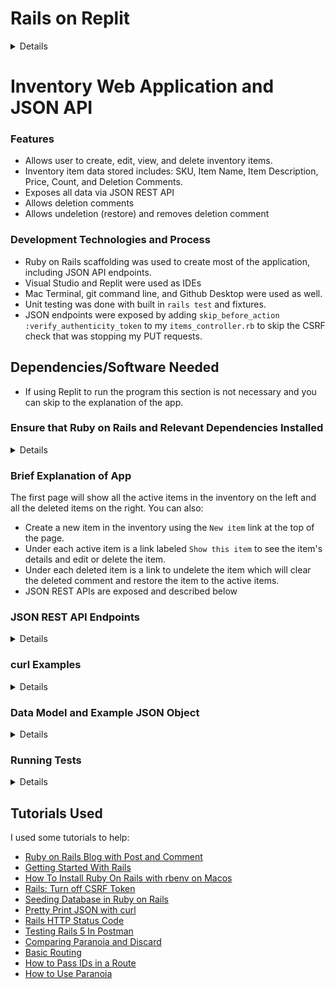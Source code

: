 # Rails on Replit
<details>
- bind the app on `0.0.0.0` instead of `localhost` (see `.replit`)
- allow `*.repl.co` hosts (see `config/environments/development.rb`)
- allow the app to be iframed on `replit.com` (see `config/application.rb`)

### Running the app

Simple hit run! You can edit the run command from the `.replit` file.

### Running commands

Start every command with `bundle exec` so that it runs in the context of the installed gems environment. The console pane will give you output from the server but you can run arbitrary command from the shell without stopping the server.

### Help

If you need help you might be able to find an answer on our [docs](https://docs.replit.com) page. Feel free to report bugs and give us feedback [here](https://replit.com/support).
</details>

#  Inventory Web Application and JSON API

### Features
* Allows user to create, edit, view, and delete inventory items. 
* Inventory item data stored includes: SKU, Item Name, Item Description, Price, Count, and Deletion Comments.
* Exposes all data via JSON REST API 
* Allows deletion comments 
* Allows undeletion (restore) and removes deletion comment

### Development Technologies and Process

* Ruby on Rails scaffolding was used to create most of the application, including JSON API endpoints.
* Visual Studio and Replit were used as IDEs
* Mac Terminal, git command line, and Github Desktop were used as well.
* Unit testing was done with built in `rails test` and fixtures.
* JSON endpoints were exposed by adding `skip_before_action :verify_authenticity_token` to my `items_controller.rb` to skip the CSRF check that was stopping my PUT requests.


## Dependencies/Software Needed

* If using Replit to run the program this section is not necessary and you can skip to the explanation of the app.


### Ensure that Ruby on Rails and Relevant Dependencies Installed
<details>

If the dependencies and versions below are installed, you can skip ahead to Cloning and Installing the App Locally. Otherwise, read on and I will link to the Ruby on Rails documentation that includes how to get set up.

### Dependency Versions
<details>
You may already have the dependencies installed.  Please ensure that the versions are the same as the ones the project was made with, or reasonably compatible.  


Project was made using:
* Ruby version: `3.0.3`
* Rails Version: `7.0.1`
* sqlite3 Version: `3.36.0 2021-06-18 18:58:49 d24547a13b6b119c43ca2ede05fecaa707068f18c7430d47fc95fb5a2232aapl`
* node Version: `v16.13.1`
* yarn version: `1.22.17`
* git version: `2.32.0 (Apple Git-132)` 

To check, please use the following commands in terminal to confirm which versions of the dependencies you have (or if they are missing). 

*Please note: I have made them extended code blocks so you should see a copy to clipboard button on the right if you mouse over the code block.*
```
ruby -v
```
```
rails -v
```
```
sqlite3 --version
```
```
node --version
```
```
yarn --version
```

```
git --version
```

### Installing Ruby On Rails

If you do not have all the above dependencies, it is hard to know what your starting point is and your operating system.  You will need to install the above dependencies and I have instructions to do so from the Terminal/Command Line.

So please follow these instructions in section 3.1 for installing Ruby on Rails: [Ruby on Rails Getting Started Guide: Installing Rails](https://guides.rubyonrails.org/getting_started.html#creating-a-new-rails-project-installing-rails).  You can stop when you reach section 3.2

#### Potential Mac Issue: Errors with Ruby Version?

I had trouble installing Ruby on my Mac.  The built-in Mac Ruby version is too low for Ruby on Rails, but kept responding to `which ruby` and `ruby --version`.  To install Ruby 3.0.3 I had to follow this guide to install it with `rbenv`: [How To Install Ruby On Rails with rbenv on Macos](https://www.digitalocean.com/community/tutorials/how-to-install-ruby-on-rails-with-rbenv-on-macos)
</details>

## Cloning and Installing App Locally

### Git versus Zip File Alternative
`git` is needed to checkout the project.  Alternatively, you can download the archive and extract it from here: [Zip Archive Main.Zip](https://github.com/nhICS314/inventory/archive/refs/heads/main.zip).  

In that case, please extract the folder in terminal using your choice of extractor and then continue from step 2 or 3 below in directory `inventory-main` (or wherever you chose to extract it: for me, that was where it was extracted.)


*Please note: I have made them extended code blocks so you should see a copy to clipboard button on the right if you mouse over the code block.*


### Clone and Installation via Command Line
Open terminal or similar application
1. Clone the repository: 
```
git clone https://github.com/nhICS314/inventory.git
```
2. Navigate to where the project folder is located:  

```
cd inventory
```
3. Once in the correct folder use command:  
```
bundle install
```
4. Create database:  
```
rails db:migrate
```

5. Optional, but useful to save some time:  add test data to the database
```
rails db:seed
```

## Starting Server and Viewing App

*This assumes you completed the prior section on Clone and Installation via Command line*

* Start the server: 
```
rails server
```
* Visit app:  
    * In your web browser navigate to: http://localhost:3000/items

</details>    

### Brief Explanation of App

The first page will show all the active items in the inventory on the left and all the deleted items on the right. You can also:
* Create a new item in the inventory using the `New item` link at the top of the page. 
* Under each active item is a link labeled `Show this item` to see the item's details and edit or delete the item. 
* Under each deleted item is a link to undelete the item which will clear the deleted comment and restore the item to the active items.
* JSON REST APIs are exposed and described below

### JSON REST API Endpoints
<details>

I initially started writing out the data model and APIs by hand here. I wanted to try auto-generating them, but I had some problems getting APIPIE to work [(see: APIPIE Tutorial on Youtube)](https://www.youtube.com/watch?v=fkACBI0fcRI).  So in the end I am writing out my documentation here.

I'll lay out the APIs first, then easy to copy and paste `curl` examples, and the data model in JSON will be explained immediately following.

*I essentially have two URL endpoints, but the different HTTP method and request body will result in different behavior.*

|Function| HTTP Method | API Endpoint |
|--------|-------------|--------------|
|Read All Items| `GET`|`http://localhost:3000/items.json`| 
|Create single item| `POST` | `http://localhost:3000/items.json`  | 
|Read Single Item | `GET`|`http://localhost:3000/items/[id].json`|
|Update Single Item | `PUT` / `PATCH`|  `http://localhost:3000/items/[id].json`  |
|Delete single item | `DELETE` |  `http://localhost:3000/items/[id].json` |
</details>

### curl Examples
<details>

I used [Postman](https://www.postman.com/downloads/) to test, and then I used the `code` button to download the `curl` command.  

*Please note: If you want to run the `curl` commands from your terminal, you should note down the **specific ids** that you have after running `db:seed` and/or using the application, or after you read all items with the first command.*

*If it doesn't work you may need to remove the `|json_pp` from the end. It worked on my computer and I felt it was easier to read so I am hoping it works for you. `json_pp` also seems to reorder the output to alphabetize based on the name of each property.*


#### Read all items

```
curl --request GET 'http://localhost:3000/items.json' | json_pp
```

#### Create Single Item
```
curl --request POST 'http://localhost:3000/items.json' \
--header 'Content-Type: application/json' \
--data-raw '{
    "item": {
        "name": "Naan Bread",
        "price": "2.99",
        "description": "Specialty bread.",
        "sku": "NAANSKU",
        "count": 10
    }
}' | json_pp
```

#### Read Single Item
```
curl --request GET 'http://localhost:3000/items/3.json' | json_pp
```

#### Update Single Item
```
curl --request PUT 'http://localhost:3000/items/3.json' \
--header 'Content-Type: application/json' \
--data-raw '{
    "item":{
    "name": "Wheat Bread",
    "price": "2.99",
    "description": "Sandwich sliced bread.",
    "sku": "WHEATBREADSKU",
    "count": 10
    }
}' | json_pp
```

#### Delete Single Item
```
curl --request DELETE 'http://localhost:3000/items/1.json' | json_pp
```
</details>

### Data Model and Example JSON Object
<details>

I built this with a single item table. All fields are readable, but `id`,`created_at` and `updated_at` may not be updated via the APIs, they are automatically created and updated by Rails.


| Field      | Type |  Required | Constraints / Notes|
| ----------- | ----------- |-------|------|
| `id`      | Unique ID Integer| N/A | Unique and Auto-generated|
| `name`   | String (Short Text) | Yes | None |
| `price`   | Decimal | Yes | Greater than or equal to zero |
| `description`   | Text | Yes | None |
| `sku`   | Text | Yes | Unique and case sensitive  |
| `count`   | Integer | Yes | Greater than or equal to zero  |
| `deletedComment` | String | No | None |
| `created_at`   | Timestamp | N/A | Auto-generated, not exposed|
| `updated_at`   | Timestamp | N/A | Auto-generated, not exposed|
| `deleted_at`   | Timestamp | N/A | Auto-generated, not exposed, paranoia feature|


#### Example JSON Object (A sample response to an object at https://localhost:3000/items/1.json)
```
   {
        "id": 1,
        "name": "bread",
        "price": "2.5",
        "description": "white",
        "sku": "fg543",
        "count": 3,
        "created_at": "2022-01-09T20:27:46.823Z",
        "updated_at": "2022-01-09T20:27:46.823Z",
        "url": "http://localhost:3000/items/1.json"
    }
```
</details>


### Running Tests
<details>

You can run the tests with the following commands, ensure you are at the top level `inventory` folder to run these commands in terminal:

```
rails test -v
```

If you have [Google Chrome](https://www.google.com/chrome/) installed, you can also run system tests.  You can also run system tests with the following:
```
rails test:system TESTOPTS="-v"
```

If I continue working on this or similar projects, I would like to learn how to directly access the JSON apis and test that the JSON key:value pairs matched.  I also would like to try testing the file download like this: [How to write a Rails system test for downloading a file?](https://medium.com/@petervandeput/how-to-write-a-rails-system-test-for-downloading-a-file-d4f972e174dc) and validating the contents. 
</details>

## Tutorials Used

I used some tutorials to help:
* [Ruby on Rails Blog with Post and Comment](https://www.bogotobogo.com/RubyOnRails/RubyOnRails_Blog_with_post_and_comment.php)
* [Getting Started With Rails](https://guides.rubyonrails.org/getting_started.html)
* [How To Install Ruby On Rails with rbenv on Macos](https://www.digitalocean.com/community/tutorials/how-to-install-ruby-on-rails-with-rbenv-on-macos)
* [Rails: Turn off CSRF Token](https://stackoverflow.com/questions/5669322/turn-off-csrf-token-in-rails-3)
* [Seeding Database in Ruby on Rails](https://ninjadevel.com/seeding-database-ruby-on-rails/)
* [Pretty Print JSON with curl](https://mkyong.com/web/how-to-pretty-print-json-output-in-curl/)
* [Rails HTTP Status Code](https://gist.github.com/mlanett/a31c340b132ddefa9cca)
* [Testing Rails 5 In Postman](https://medium.com/@spaquet/testing-rails-5-api-with-postman-36f1e79dc4d)
* [Comparing Paranoia and Discard](https://entrision.com/blog/comparing-paranoia-vs-discard/)
* [Basic Routing](https://www.sitepoint.com/an-in-depth-look-at-basic-rails-routing/)
* [How to Pass IDs in a Route](https://stackoverflow.com/questions/42363756/rails-how-to-pass-id-to-custom-controller)
* [How to Use Paranoia](https://www.driftingruby.com/episodes/deleting-and-undeleting-with-paranoia)
